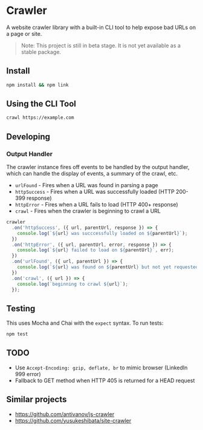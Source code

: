# Crawler

A website crawler library with a built-in CLI tool to help expose bad URLs on a page or site.

> Note: This project is still in beta stage. It is not yet available as a stable package.

## Install

```bash
npm install && npm link
```

## Using the CLI Tool

```bash
crawl https://example.com
```

## Developing

### Output Handler

The crawler instance fires off events to be handled by the output handler, which can handle the display of events, a
summary of the crawl, etc.

- `urlFound` - Fires when a URL was found in parsing a page
- `httpSuccess` - Fires when a URL was successfully loaded (HTTP 200-399 response)
- `httpError` - Fires when a URL fails to load (HTTP 400+ response)
- `crawl` - Fires when the crawler is beginning to crawl a URL

```js
crawler
  .on('httpSuccess', ({ url, parentUrl, response }) => {
    console.log(`${url} was succcessfully loaded on ${parentUrl}`);
  })
  .on('httpError', ({ url, parentUrl, error, response }) => {
    console.log(`${url} failed to load on ${parentUrl}`, err);
  })
  .on('urlFound', ({ url, parentUrl }) => {
    console.log(`${url} was found on ${parentUrl} but not yet requested or crawled`);
  })
  .on('crawl', ({ url }) => {
    console.log(`beginning to crawl ${url}`);
  });
```

## Testing

This uses Mocha and Chai with the `expect` syntax. To run tests:

```bash
npm test
```

## TODO

- Use `Accept-Encoding: gzip, deflate, br` to mimic browser (LinkedIn 999 error)
- Fallback to GET method when HTTP 405 is returned for a HEAD request

## Similar projects

- https://github.com/antivanov/js-crawler
- https://github.com/yusukeshibata/site-crawler
